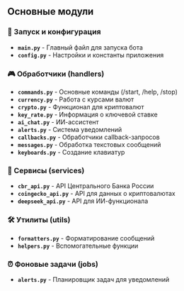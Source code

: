 
## Основные модули

### 🚀 Запуск и конфигурация
- **`main.py`** - Главный файл для запуска бота
- **`config.py`** - Настройки и константы приложения

### 🎮 Обработчики (handlers)
- **`commands.py`** - Основные команды (/start, /help, /stop)
- **`currency.py`** - Работа с курсами валют
- **`crypto.py`** - Функционал для криптовалют
- **`key_rate.py`** - Информация о ключевой ставке
- **`ai_chat.py`** - ИИ-ассистент
- **`alerts.py`** - Система уведомлений
- **`callbacks.py`** - Обработчики callback-запросов
- **`messages.py`** - Обработка текстовых сообщений
- **`keyboards.py`** - Создание клавиатур

### 🔌 Сервисы (services)
- **`cbr_api.py`** - API Центрального Банка России
- **`coingecko_api.py`** - API для данных о криптовалютах
- **`deepseek_api.py`** - API для ИИ-функционала

### 🛠️ Утилиты (utils)
- **`formatters.py`** - Форматирование сообщений
- **`helpers.py`** - Вспомогательные функции

### ⏰ Фоновые задачи (jobs)
- **`alerts.py`** - Планировщик задач для уведомлений
